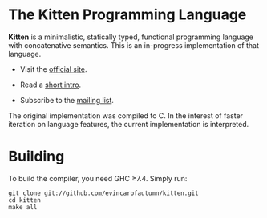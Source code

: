 # The Kitten Programming Language

**Kitten** is a minimalistic, statically typed, functional programming language
with concatenative semantics. This is an in-progress implementation of that
language.

 * Visit the [official site][1].

 * Read a [short intro][2].

 * Subscribe to the [mailing list][3].

The original implementation was compiled to C. In the interest of faster
iteration on language features, the current implementation is interpreted.

# Building

To build the compiler, you need GHC ≥7.4. Simply run:

```
git clone git://github.com/evincarofautumn/kitten.git
cd kitten
make all
```

[1]: http://kittenlang.org/
[2]: http://kittenlang.org/intro/
[3]: http://kittenlang.org/kitteneers/
